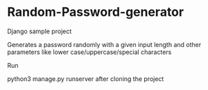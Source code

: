 # Random-Password-generator
Django sample project


Generates a password randomly with a given input length and other parameters like lower case/uppercase/special characters


Run 

python3 manage.py runserver after cloning the project
